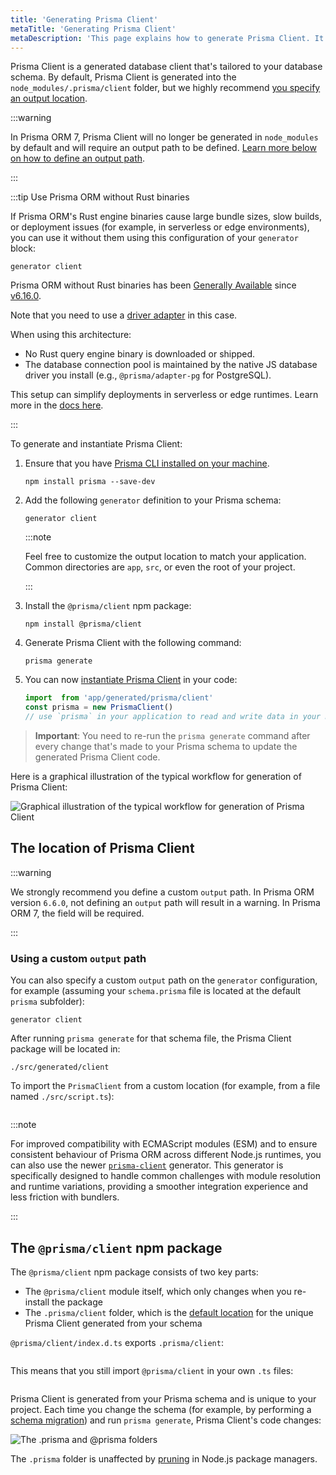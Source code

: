 ```yaml
---
title: 'Generating Prisma Client'
metaTitle: 'Generating Prisma Client'
metaDescription: 'This page explains how to generate Prisma Client. It also provides additional context on the generated client, typical workflows and Node.js configuration.'
---
```


Prisma Client is a generated database client that's tailored to your database schema. By default, Prisma Client is generated into the `node_modules/.prisma/client` folder, but we highly recommend [you specify an output location](#using-a-custom-output-path).

:::warning

In Prisma ORM 7, Prisma Client will no longer be generated in `node_modules` by default and will require an output path to be defined. [Learn more below on how to define an output path](#using-a-custom-output-path).

:::

:::tip Use Prisma ORM without Rust binaries

If Prisma ORM's Rust engine binaries cause large bundle sizes, slow builds, or deployment issues (for example, in serverless or edge environments), you can use it without them using this configuration of your `generator` block:

```prisma
generator client
```

Prisma ORM without Rust binaries has been [Generally Available](/orm/more/releases#generally-available-ga) since [v6.16.0](https://pris.ly/release/6.16.0).

Note that you need to use a [driver adapter](/orm/overview/databases/database-drivers#driver-adapters) in this case.

When using this architecture:

- No Rust query engine binary is downloaded or shipped.
- The database connection pool is maintained by the native JS database driver you install (e.g., `@prisma/adapter-pg` for PostgreSQL).

This setup can simplify deployments in serverless or edge runtimes. Learn more in the [docs here](/orm/prisma-client/setup-and-configuration/no-rust-engine).

:::

To generate and instantiate Prisma Client:

1. Ensure that you have [Prisma CLI installed on your machine](/orm/tools/prisma-cli#installation).

   ```terminal
   npm install prisma --save-dev
   ```

1. Add the following `generator` definition to your Prisma schema:

   ```prisma
   generator client
   ```

   :::note

   Feel free to customize the output location to match your application. Common directories are `app`, `src`, or even the root of your project.

   :::

1. Install the `@prisma/client` npm package:

   ```terminal
   npm install @prisma/client
   ```

1. Generate Prisma Client with the following command:

   ```terminal
   prisma generate
   ```

1. You can now [instantiate Prisma Client](/orm/prisma-client/setup-and-configuration/instantiate-prisma-client) in your code:

   ```ts
   import  from 'app/generated/prisma/client'
   const prisma = new PrismaClient()
   // use `prisma` in your application to read and write data in your DB
   ```

> **Important**: You need to re-run the `prisma generate` command after every change that's made to your Prisma schema to update the generated Prisma Client code.

Here is a graphical illustration of the typical workflow for generation of Prisma Client:

![Graphical illustration of the typical workflow for generation of Prisma Client](./prisma-client-generation-workflow.png)

## The location of Prisma Client

:::warning

We strongly recommend you define a custom `output` path. In Prisma ORM version `6.6.0`, not defining an `output` path will result in a warning. In Prisma ORM 7, the field will be required.

:::

### Using a custom `output` path

You can also specify a custom `output` path on the `generator` configuration, for example (assuming your `schema.prisma` file is located at the default `prisma` subfolder):

```prisma
generator client
```

After running `prisma generate` for that schema file, the Prisma Client package will be located in:

```
./src/generated/client
```

To import the `PrismaClient` from a custom location (for example, from a file named `./src/script.ts`):

```ts

```

:::note

For improved compatibility with ECMAScript modules (ESM) and to ensure consistent behaviour of Prisma ORM across different Node.js runtimes, you can also use the newer [`prisma-client`](/orm/prisma-schema/overview/generators#prisma-client) generator. This generator is specifically designed to handle common challenges with module resolution and runtime variations, providing a smoother integration experience and less friction with bundlers.

:::

## The `@prisma/client` npm package

The `@prisma/client` npm package consists of two key parts:

- The `@prisma/client` module itself, which only changes when you re-install the package
- The `.prisma/client` folder, which is the [default location](#using-a-custom-output-path) for the unique Prisma Client generated from your schema

`@prisma/client/index.d.ts` exports `.prisma/client`:

```ts

```

This means that you still import `@prisma/client` in your own `.ts` files:

```ts

```

Prisma Client is generated from your Prisma schema and is unique to your project. Each time you change the schema (for example, by performing a [schema migration](/orm/prisma-migrate)) and run `prisma generate`, Prisma Client's code changes:

![The .prisma and @prisma folders](./prisma-client-node-module.png)

The `.prisma` folder is unaffected by [pruning](https://docs.npmjs.com/cli/prune.html) in Node.js package managers.
